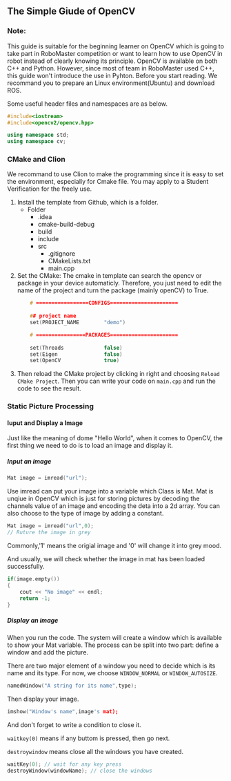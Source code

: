 ## The Simple Giude of OpenCV

### Note:

This guide is suitable for the beginning learner on OpenCV which is going to take part in RoboMaster competition or want to learn how to use OpenCV in robot instead of clearly knowing its principle. OpenCV is available on both C++ and Python. However, since most of team in RoboMaster used C++, this guide won't introduce the use in Pyhton. Before you start reading. We recommand you to prepare an Linux environment(Ubuntu) and download ROS.

Some useful header files and namespaces are as below.

```c++
#include<iostream>
#include<opencv2/opencv.hpp>

using namespace std;
using namespace cv;
```

### CMake and Clion

We recommand to use Clion to make the programming since it is easy to set the environment, especially for Cmake file. You may apply to a Student Verification for the freely use.

   1. Install the template from Github, which is a folder.
       - Folder
         - .idea
         - cmake-build-debug
         - build
         - include
         - src
           - .gitignore
           - CMakeLists.txt
           - main.cpp
   2. Set the CMake: The cmake in template can search the opencv or package in your device automaticly. Therefore, you just need to edit the name of the project and turn the package (mainly openCV) to True.
        ```c++
            # =================CONFIGS======================
            
            ## project name
            set(PROJECT_NAME        "demo")

            # ================PACKAGES======================
                
            set(Threads             false)
            set(Eigen               false)
            set(OpenCV              true)
        ```
   3. Then reload the CMake project by clicking in right and choosing `Reload CMake Project`. Then you can write your code on `main.cpp` and run the code to see the result.      

### Static Picture Processing

#### Iuput and Display a Image

Just like the meaning of dome "Hello World", when it comes to OpenCV, the first thing we need to do is to load an image and display it.

##### Input an image

```c++
Mat image = imread("url");
```
Use imread can put your image into a variable which Class is Mat. Mat is unqiue in OpenCV which is just for storing pictures by decoding the channels value of an image and encoding the deta into a 2d array. You can also choose to the type of image by adding a constant.

```c++
Mat image = imread("url",0);
// Ruture the image in grey
```

Commonly,'1' means the origial image and '0' will change it into grey mood.

And usually, we will check whether the image in mat has been loaded successfully.

```c++
if(image.empty())
{
    cout << "No image" << endl;
    return -1;
}
```

##### Display an image

When you run the code. The system will create a window which is available to show your Mat variable. The process can be split into two part: define a window and add the picture.

There are two major element of a window you need to decide which is its name and its type. For now, we choose `WINDOW_NORMAL` or `WINDOW_AUTOSIZE`.

```c++
namedWindow("A string for its name",type); 
```

Then display your image.

```c++
imshow("Window's name",image's mat);
```

And don't forget to write a condition to close it.

`waitkey(0)` means if any buttom is pressed, then go next.

`destroywindow` means close all the windows you have created. 

```c++
waitKey(0); // wait for any key press
destroyWindow(windowName); // close the windows
```
